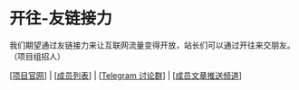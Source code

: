 # 开往-友链接力
我们期望通过友链接力来让互联网流量变得开放，站长们可以通过开往来交朋友。（项目组招人）

[[项目官网](https://www.travellings.cn/)] | [[成员列表](https://list.travellings.cn/)] | [[Telegram 讨论群](https://t.me/TravellingsCN)] | [[成员文章推送频道](https://t.me/travellings_subscribe)]
